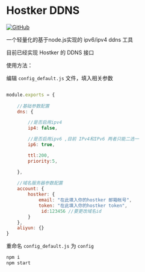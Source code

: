 # Hostker DDNS

[![GitHub](https://img.shields.io/github/license/Ediblewildfungi/hostker-ddns?color=1ccc1a)](https://opensource.org/licenses/MIT)

一个轻量化的基于node.js实现的 ipv6/ipv4 ddns 工具

目前已经实现 Hostker 的 DDNS 接口

使用方法：

 编辑 `config_default.js` 文件，填入相关参数

``` js

module.exports = {
    
    //基础参数配置
    dns: {

        //是否启用ipv4
        ip4: false,

        //是否启用ipv6 ,目前 IPv4和IPv6 两者只能二选一
        ip6: true,

        ttl:200,
        priority:5,

    },
    
    //域名服务器参数配置
    account: {
        hostker: {
            email: "在此填入你的hostker 邮箱帐号",
            token: "在此填入你的hostker token",
             id:123456 //要更改域名id
        }
    },
    aliyun: {}
}

```

重命名  `config_default.js` 为   `config` 

``` bash
npm i
npm start
```